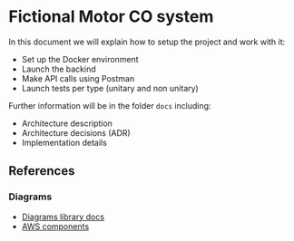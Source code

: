 # Fictional Motor CO system

In this document we will explain how to setup the project and work with it:

- Set up the Docker environment
- Launch the backind
- Make API calls using Postman
- Launch tests per type (unitary and non unitary)

Further information will be in the folder `docs` including:

- Architecture description
- Architecture decisions (ADR)
- Implementation details

## References

### Diagrams

- [Diagrams library docs](https://diagrams.mingrammer.com/)
- [AWS components](https://diagrams.mingrammer.com/docs/nodes/aws)